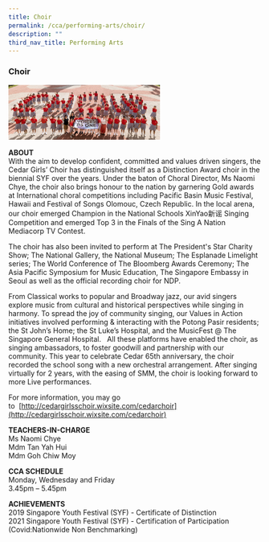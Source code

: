 ```yaml
---
title: Choir
permalink: /cca/performing-arts/choir/
description: ""
third_nav_title: Performing Arts
---
```

### Choir

<img src="/images/pa1.png" style="width:60%">

**ABOUT**  <br>
With the aim to develop confident, committed and values driven singers, the Cedar Girls’ Choir has distinguished itself as a Distinction Award choir in the biennial SYF over the years. Under the baton of Choral Director, Ms Naomi Chye, the choir also brings honour to the nation by garnering Gold awards at International choral competitions including Pacific Basin Music Festival, Hawaii and Festival of Songs Olomouc, Czech Republic. In the local arena, our choir emerged Champion in the National Schools XinYao新谣 Singing Competition and emerged Top 3 in the Finals of the Sing A Nation Mediacorp TV Contest. 

The choir has also been invited to perform at The President's Star Charity Show; The National Gallery, the National Museum; The Esplanade Limelight series; The World Conference of The Bloomberg Awards Ceremony; The Asia Pacific Symposium for Music Education, The Singapore Embassy in Seoul as well as the official recording choir for NDP. 

  

From Classical works to popular and Broadway jazz, our avid singers explore music from cultural and historical perspectives while singing in harmony. To spread the joy of community singing, our Values in Action initiatives involved performing & interacting with the Potong Pasir residents; the St John’s Home; the St Luke’s Hospital, and the MusicFest @ The Singapore General Hospital.   All these platforms have enabled the choir, as singing ambassadors, to foster goodwill and partnership with our community. This year to celebrate Cedar 65th anniversary, the choir recorded the school song with a new orchestral arrangement. After singing virtually for 2 years, with the easing of SMM, the choir is looking forward to more Live performances. 

  

For more information, you may go to  [http://cedargirlsschoir.wixsite.com/cedarchoir](http://cedargirlsschoir.wixsite.com/cedarchoir)

  

**TEACHERS-IN-CHARGE**<br>
Ms Naomi Chye<br>
Mdm Tan Yah Hui<br>
Mdm Goh Chiw Moy

  

**CCA SCHEDULE**<br>
Monday, Wednesday and Friday <br>
3.45pm – 5.45pm 

  

**ACHIEVEMENTS**<br>
2019 Singapore Youth Festival (SYF) - Certificate of Distinction<br>
2021 Singapore Youth Festival (SYF) - Certification of Participation <br>(Covid:Nationwide Non Benchmarking)